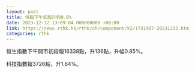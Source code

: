 ```yaml
---
layout: post
title: 恒指下午初段升約0.8%
date: 2023-12-12 13:09:04.000000000 +08:00
link: https://news.rthk.hk/rthk/ch/component/k2/1731907-20231212.htm
categories: rthk
---
```


恒生指數下午開市初段報16338點，升136點，升幅0.85%。

科技指數報3726點，升1.64%。
